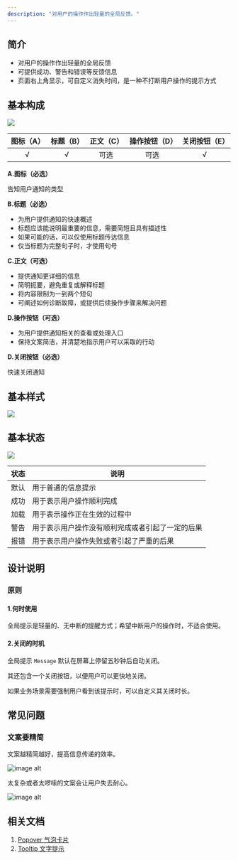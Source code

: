 ```yaml
---
description: "对用户的操作作出轻量的全局反馈。"
---
```


## 简介
- 对用户的操作作出轻量的全局反馈
- 可提供成功、警告和错误等反馈信息
- 页面右上角显示，可自定义消失时间，是一种不打断用户操作的提示方式

## 基本构成
![](https://www-s.ucloud.cn/2022/09/1ac0ce26eb7e387d7ffb1ff600e69389_1663845718146.png)

| 图标（A） | 标题（B） | 正文（C） | 操作按钮（D） |关闭按钮（E） |
| :-------: | :-----------: | :-----------: | :-------: |:-------: |
|   √    |       √       |     可选     |     可选     | √     |

**A.图标（必选）**

告知用户通知的类型

**B.标题（必选）**

- 为用户提供通知的快速概述
- 标题应该能说明最重要的信息，需要简短且具有描述性
- 如果可能的话，可以仅使用标题传达信息
- 仅当标题为完整句子时，才使用句号

**C.正文（可选）**

- 提供通知更详细的信息
- 简明扼要，避免重复或解释标题
- 将内容限制为一到两个短句
- 可阐述如何诊断故障，或提供后续操作步骤来解决问题

**D.操作按钮（可选）**

- 为用户提供通知相关的查看或处理入口
- 保持文案简洁，并清楚地指示用户可以采取的行动

**D.关闭按钮（必选）**

快速关闭通知



## 基本样式
![](https://www-s.ucloud.cn/2022/09/8b194bbe3bd9310943bf806bbd200a1f_1663845718143.png)




## 基本状态

![](https://www-s.ucloud.cn/2022/09/3806e9c8a01eba38f77d4a11e8d1337f_1663845718131.png)

| 状态 | 说明                                             |
| :--- | ------------------------------------------------ |
| 默认 | 用于普通的信息提示                               |
| 成功 | 用于表示用户操作顺利完成                         |
| 加载 | 用于表示操作正在生效的过程中                     |
| 警告 | 用于表示用户操作没有顺利完成或者引起了一定的后果 |
| 报错 | 用于表示用户操作失败或者引起了严重的后果         |




## 设计说明

### 原则

#### 1.何时使用

全局提示是轻量的、无中断的提醒方式；希望中断用户的操作时，不适合使用。

#### 2.关闭的时机

全局提示 `Message` 默认在屏幕上停留五秒钟后自动关闭。

其还包含一个关闭按钮，以便用户可以更快地关闭。

如果业务场景需要强制用户看到该提示时，可以自定义其关闭时长。




## 常见问题


### 文案要精简

<div class="u-md-flex-without-bg">
   <div class="u-md-mr24">
      <p><i class="u-md-suggested"></i>
文案越精简越好，提高信息传递的效率。</p>
      <img src="https://www-s.ucloud.cn/2022/09/1fb4207d0e457be1cf87747e182b6807_1663846876090.png" alt="image alt" title="desc" loading="lazy" />
   </div>
   <div>
      <p><i class="u-md-not-suggested"></i>太复杂或者太啰嗦的文案会让用户失去耐心。</p>
      <img src="https://www-s.ucloud.cn/2022/09/fccc23a9727aac290122814c0959aeee_1663846876095.png" alt="image alt" title="desc" loading="lazy" />
   </div>
</div>



## 相关文档

1. [Popover 气泡卡片](/component/Popover/)
2. [Tooltip 文字提示](/component/Tooltip/)

